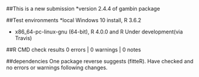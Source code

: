 
##This is a new submission
*version 2.4.4 of gambin package

##Test environments
*local Windows 10 install, R 3.6.2
* x86_64-pc-linux-gnu (64-bit), R 4.0.0 and R Under development(via Travis)
 
##R CMD check results
0 errors | 0 warnings | 0 notes

##dependencies
One package reverse suggests (fitteR). Have checked
and no errors or warnings following changes. 
